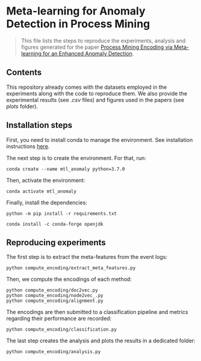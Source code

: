 # Meta-learning for Anomaly Detection in Process Mining

> This file lists the steps to reproduce the experiments, analysis and figures generated for the paper [Process Mining Encoding via Meta-learning for an Enhanced Anomaly Detection](https://link.springer.com/chapter/10.1007/978-3-030-85082-1_15).


## Contents

This repository already comes with the datasets employed in the experiments along with the code to reproduce them. We also provide the experimental results (see *.csv* files) and figures used in the papers (see *plots* folder).


## Installation steps

First, you need to install conda to manage the environment. See installation instructions [here](https://docs.conda.io/projects/conda/en/latest/user-guide/install/index.html).

The next step is to create the environment. For that, run:

```shell
conda create --name mtl_anomaly python=3.7.0
```

Then, activate the environment:

```shell
conda activate mtl_anomaly
```

Finally, install the dependencies:

```shell
python -m pip install -r requirements.txt
```

```shell
conda install -c conda-forge openjdk
```


## Reproducing experiments

The first step is to extract the meta-features from the event logs:

```shell
python compute_encoding/extract_meta_features.py
```

Then, we compute the encodings of each method:

```shell
python compute_encoding/doc2vec.py
python compute_encoding/node2vec_.py
python compute_encoding/alignment.py
```

The encodings are then submitted to a classification pipeline and metrics regarding their performance are recorded:

```shell
python compute_encoding/classification.py
```

The last step creates the analysis and plots the results in a dedicated folder:

```shell
python compute_encoding/analysis.py
```
